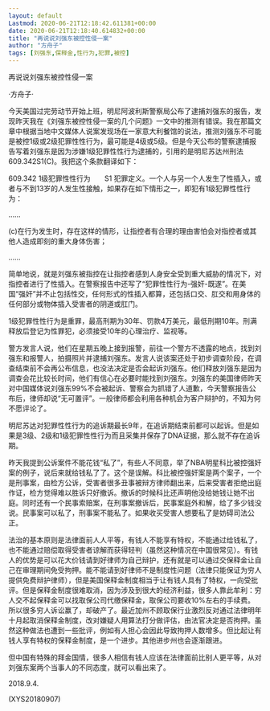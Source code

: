 ```yaml
---
layout: default
Lastmod: 2020-06-21T12:18:42.611381+00:00
date: 2020-06-21T12:18:40.614832+00:00
title: "再说说刘强东被控性侵一案"
author: "方舟子"
tags: [刘强东,保释金,性行为,犯罪,被控]
---
```


再说说刘强东被控性侵一案

·方舟子·

今天美国过完劳动节开始上班，明尼阿波利斯警察局公布了逮捕刘强东的报告，发现昨天我在《刘强东被控性侵一案的几个问题》一文中的推测有错误。我在那篇文章中根据当地中文媒体人说案发现场在一家意大利餐馆的说法，推测刘强东不可能是被控1级或2级犯罪性性行为，最可能是4级或5级。但是今天公布的警察逮捕报告写着刘强东是因为涉嫌1级犯罪性性行为逮捕的，引用的是明尼苏达州刑法609.342S1(C)。我把这个条款翻译如下：

609.342 1级犯罪性性行为　　S1 犯罪定义。一个人与另一个人发生了性插入，或者与不到13岁的人发生性接触，如果存在如下情形之一，即犯有1级犯罪性性行为：

……

(c)在行为发生时，存在这样的情形，让指控者有合理的理由害怕会对指控者或其他人造成即刻的重大身体伤害；

……

简单地说，就是刘强东被指控在让指控者感到人身安全受到重大威胁的情况下，对指控者进行了性插入。在警察报告中还写了“犯罪性性行为-强奸-既遂”。在美国“强奸”并不止包括性交，任何形式的性插入都算，还包括口交、肛交和用身体的任何部分或物体插入受害者的阴道或肛门。

1级犯罪性性行为是重罪，最高刑期为30年、罚款4万美元，最低刑期10年。刑满释放后登记为性罪犯，必须接受10年的心理治疗、监视等。

警方发言人说，他们在星期五晚上接到报警，前往一个警方不透露的地点，找到刘强东和报警人，拍摄照片并逮捕刘强东。发言人说该案还处于初步调查阶段，在调查结束前不会再公布信息，也没法决定是否会起诉刘强东。他们释放刘强东是因为调查会花比较长时间，他们有信心在必要时能找到刘强东。刘强东的美国律师昨天对中国媒体说刘强东99%不会被起诉、警察会为抓错了人道歉，今天警察报告公布后，律师却说“无可置评”。一般律师都会利用各种机会为客户辩护的，不知为何不愿评论了。

明尼苏达对犯罪性性行为的追诉期最长9年，在追诉期结束前都可以起诉。但是如果是3级、2级和1级犯罪性性行为而且采集并保存了DNA证据，那么就不存在追诉期。

昨天我提到公诉案件不能花钱“私了”，有些人不同意，举了NBA明星科比被控强奸案的例子，说后来就给钱私了了。这个是误解。科比被控强奸案是两个案子，一个是刑事案，由检方公诉，受害者很多丑事被辩方律师翻出来，后来受害者拒绝出庭作证，检方觉得难以胜诉只好撤诉。撤诉的时候科比还声明他没给她钱让她不出庭。同时还有一个民事索赔案，在刑事案撤诉后，民事案庭外和解，给了多少钱没说。民事案可以私了，刑事案不能私了。如果收买受害人想要私了是妨碍司法公正。

法治的基本原则是法律面前人人平等，有钱人不能享有特权，不能通过给钱私了，也不能通过赔偿取得受害者谅解而获得轻判（虽然这种情况在中国很常见）。有钱人的优势是可以花大价钱请到好律师为自己辩护，还有就是可以通过交保释金让自己在审理期间免受拘押。能不能请到好律师不是制度性问题（法律只能保证为穷人提供免费辩护律师），但是美国保释金制度相当于让有钱人具有了特权，一向受批评。但是保释金制度很难取消，因为涉及到很大的经济利益，很多人靠此牟利：穷人交不起保释金可以找取保公司代缴保释金，取保公司要收10%左右的手续费。所以很多穷人诉讼赢了，却破产了。最近加州不顾取保行业激烈反对通过法律明年十月起取消保释金制度，改对嫌疑人用算法打分做评估，由法官决定是否拘押。虽然这种做法也遭到一些批评，例如有人担心会因此导致拘押人数增多。但比起让有钱人享有特权的保释金制度，是一个进步。其他进步州也会逐渐跟进。

但中国有特殊的拜金国情，很多人相信有钱人应该在法律面前比别人更平等，从对刘强东案两个当事人的不同态度，就可以看出来了。

2018.9.4.

(XYS20180907)

